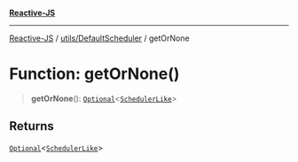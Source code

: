 [**Reactive-JS**](../../../README.md)

***

[Reactive-JS](../../../README.md) / [utils/DefaultScheduler](../README.md) / getOrNone

# Function: getOrNone()

> **getOrNone**(): [`Optional`](../../../functions/type-aliases/Optional.md)\<[`SchedulerLike`](../../interfaces/SchedulerLike.md)\>

## Returns

[`Optional`](../../../functions/type-aliases/Optional.md)\<[`SchedulerLike`](../../interfaces/SchedulerLike.md)\>
